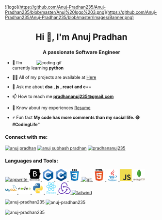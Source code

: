 ![logo](https://github.com/Anuj-Pradhan235/Anuj-Pradhan235/blob/master/Anuj%20logo%203.png](https://github.com/Anuj-Pradhan235/Anuj-Pradhan235/blob/master/Images/Banner.png)
<h1 align="center">Hi 👋, I'm Anuj Pradhan</h1>
<h3 align="center">A passionate Software Engineer</h3>
<img align="right" alt="coding gif"  width="400"  src="https://media.tenor.com/NOYF3f82b_gAAAAC/programmer.gif" >

- 🌱 I’m currently learning **python**

- 👨‍💻 All of my projects are available at [Here](https://github.com/Anuj-Pradhan235)

- 💬 Ask me about **dsa , js , react and c++**

- 📫 How to reach me **pradhananuj235@gmail.com**

- 📄 Know about my experiences [Resume](https://drive.google.com/file/d/1bW5C5q3dKTvALQRR1h5khJJpXmG5JdeO/view?usp=drive_link)

- ⚡ Fun fact **My code has more comments than my social life. 😄 #CodingLife"**

<h3 align="left">Connect with me:</h3>
<p align="left">
<a href="https://www.linkedin.com/in/anuj-pradhan-93885621b/" target="blank"><img align="center" src="https://raw.githubusercontent.com/rahuldkjain/github-profile-readme-generator/master/src/images/icons/Social/linked-in-alt.svg" alt="anuj pradhan" height="30" width="40" /></a>
<a href="https://leetcode.com/pradhananuj235/" target="blank"><img align="center" src="https://raw.githubusercontent.com/rahuldkjain/github-profile-readme-generator/master/src/images/icons/Social/leet-code.svg" alt="anuj subhash pradhan" height="30" width="40" /></a>
<a href="https://auth.geeksforgeeks.org/user/pradhananuj235" target="blank"><img align="center" src="https://raw.githubusercontent.com/rahuldkjain/github-profile-readme-generator/master/src/images/icons/Social/geeks-for-geeks.svg" alt="pradhananuj235" height="30" width="40" /></a>
</p>

<h3 align="left">Languages and Tools:</h3>
<p align="left"> 
<a href="https://appwrite.io" target="_blank" rel="noreferrer">
 <img src="https://www.vectorlogo.zone/logos/appwriteio/appwriteio-icon.svg" alt="appwrite" width="40" height="40"/> 
 </a> 
 <a href="https://getbootstrap.com" target="_blank" rel="noreferrer"> 
 <img src="https://raw.githubusercontent.com/devicons/devicon/master/icons/bootstrap/bootstrap-plain-wordmark.svg" alt="bootstrap" width="40" height="40"/> 
 </a> 
 <a href="https://www.cprogramming.com/" target="_blank" rel="noreferrer"> 
 <img src="https://raw.githubusercontent.com/devicons/devicon/master/icons/c/c-original.svg" alt="c" width="40" height="40"/> </a> <a href="https://www.w3schools.com/cpp/" target="_blank" rel="noreferrer"> 
 <img src="https://raw.githubusercontent.com/devicons/devicon/master/icons/cplusplus/cplusplus-original.svg" alt="cplusplus" width="40" height="40"/> 
 </a>
  <a href="https://www.w3schools.com/css/" target="_blank" rel="noreferrer"> <img src="https://raw.githubusercontent.com/devicons/devicon/master/icons/css3/css3-original-wordmark.svg" alt="css3" width="40" height="40"/> </a> 
  
  <a href="https://git-scm.com/" target="_blank" rel="noreferrer"> 
  <img src="https://www.vectorlogo.zone/logos/git-scm/git-scm-icon.svg" alt="git" width="40" height="40"/>
   </a>
   <a href="https://www.w3.org/html/" target="_blank" rel="noreferrer"> <img src="https://raw.githubusercontent.com/devicons/devicon/master/icons/html5/html5-original-wordmark.svg" alt="html5" width="40" height="40"/> </a> <a href="https://www.java.com" target="_blank" rel="noreferrer"> <img src="https://raw.githubusercontent.com/devicons/devicon/master/icons/java/java-original.svg" alt="java" width="40" height="40"/> </a> <a href="https://developer.mozilla.org/en-US/docs/Web/JavaScript" target="_blank" rel="noreferrer"> <img src="https://raw.githubusercontent.com/devicons/devicon/master/icons/javascript/javascript-original.svg" alt="javascript" width="40" height="40"/> </a> <a href="https://www.mongodb.com/" target="_blank" rel="noreferrer"> <img src="https://raw.githubusercontent.com/devicons/devicon/master/icons/mongodb/mongodb-original-wordmark.svg" alt="mongodb" width="40" height="40"/> </a> <a href="https://www.mysql.com/" target="_blank" rel="noreferrer"> <img src="https://raw.githubusercontent.com/devicons/devicon/master/icons/mysql/mysql-original-wordmark.svg" alt="mysql" width="40" height="40"/> </a> <a href="https://nodejs.org" target="_blank" rel="noreferrer"> <img src="https://raw.githubusercontent.com/devicons/devicon/master/icons/nodejs/nodejs-original-wordmark.svg" alt="nodejs" width="40" height="40"/> </a> <a href="https://www.python.org" target="_blank" rel="noreferrer"> <img src="https://raw.githubusercontent.com/devicons/devicon/master/icons/python/python-original.svg" alt="python" width="40" height="40"/> </a> <a href="https://reactjs.org/" target="_blank" rel="noreferrer"> <img src="https://raw.githubusercontent.com/devicons/devicon/master/icons/react/react-original-wordmark.svg" alt="react" width="40" height="40"/> </a> <a href="https://redux.js.org" target="_blank" rel="noreferrer"> <img src="https://raw.githubusercontent.com/devicons/devicon/master/icons/redux/redux-original.svg" alt="redux" width="40" height="40"/> </a> <a href="https://tailwindcss.com/" target="_blank" rel="noreferrer"> <img src="https://www.vectorlogo.zone/logos/tailwindcss/tailwindcss-icon.svg" alt="tailwind" width="40" height="40"/> </a> </p>

<p><img align="left" src="https://github-readme-stats.vercel.app/api/top-langs?username=anuj-pradhan235&show_icons=true&locale=en&layout=compact" alt="anuj-pradhan235" /></p>

<p>&nbsp;<img align="center" src="https://github-readme-stats.vercel.app/api?username=anuj-pradhan235&show_icons=true&locale=en" alt="anuj-pradhan235" /></p>

<p><img align="center" src="https://github-readme-streak-stats.herokuapp.com/?user=anuj-pradhan235&" alt="anuj-pradhan235" /></p>
